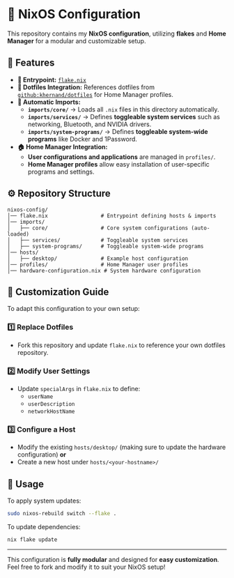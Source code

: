 # 🚀 NixOS Configuration

This repository contains my **NixOS configuration**, utilizing **flakes** and **Home Manager** for a modular and customizable setup.

## 📌 Features
- **🔗 Entrypoint:** [`flake.nix`](./flake.nix)  
- **📁 Dotfiles Integration:** References dotfiles from [`github:khernand/dotfiles`](https://github.com/khernand/dotfiles) for Home Manager profiles.  
- **🔄 Automatic Imports:**  
  - **`imports/core/`** → Loads all `.nix` files in this directory automatically.  
  - **`imports/services/`** → Defines **toggleable system services** such as networking, Bluetooth, and NVIDIA drivers.  
  - **`imports/system-programs/`** → Defines **toggleable system-wide programs** like Docker and 1Password.  
- **🏠 Home Manager Integration:**  
  - **User configurations and applications** are managed in `profiles/`.  
  - **Home Manager profiles** allow easy installation of user-specific programs and settings.  

## ⚙️ Repository Structure
```plaintext
nixos-config/
│── flake.nix                 # Entrypoint defining hosts & imports
│── imports/
│   ├── core/                 # Core system configurations (auto-loaded)
│   ├── services/             # Toggleable system services
│   ├── system-programs/      # Toggleable system-wide programs
│── hosts/
│   ├── desktop/              # Example host configuration
│── profiles/                 # Home Manager user profiles
│── hardware-configuration.nix # System hardware configuration
```

## 🔧 Customization Guide
To adapt this configuration to your own setup:

### 1️⃣ Replace Dotfiles  
   - Fork this repository and update `flake.nix` to reference your own dotfiles repository.

### 2️⃣ Modify User Settings  
   - Update `specialArgs` in `flake.nix` to define:
     - `userName`
     - `userDescription`
     - `networkHostName`

### 3️⃣ Configure a Host  
   - Modify the existing `hosts/desktop/` (making sure to update the hardware configuration) **or**  
   - Create a new host under `hosts/<your-hostname>/`  

## 🚀 Usage
To apply system updates:
```sh
sudo nixos-rebuild switch --flake .
```
To update dependencies:
```sh
nix flake update
```

---

This configuration is **fully modular** and designed for **easy customization**. Feel free to fork and modify it to suit your NixOS setup!
